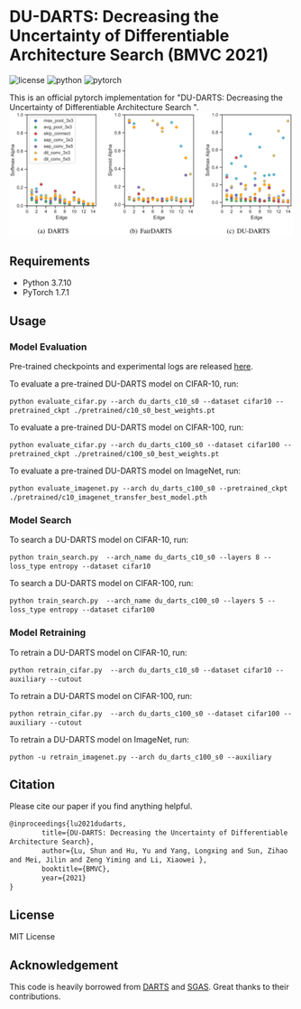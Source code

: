 # DU-DARTS: Decreasing the Uncertainty of Differentiable Architecture Search (BMVC 2021)
![license](https://img.shields.io/badge/License-MIT-brightgreen)
![python](https://img.shields.io/badge/Python-3.7-blue)
![pytorch](https://img.shields.io/badge/PyTorch-1.7-orange)

This is an official pytorch implementation for "DU-DARTS: Decreasing the Uncertainty of Differentiable Architecture Search
". 
![du-darts](figure/du-darts_arch_params.png)

## Requirements
* Python 3.7.10
* PyTorch 1.7.1


## Usage

### Model Evaluation
Pre-trained checkpoints and experimental logs are released [here](https://drive.google.com/drive/folders/1Re7b5wEcPP1GeRqL7Zh28LhsV2OKyfbM?usp=sharing).

To evaluate a pre-trained DU-DARTS model on CIFAR-10, run:
```shell
python evaluate_cifar.py --arch du_darts_c10_s0 --dataset cifar10 --pretrained_ckpt ./pretrained/c10_s0_best_weights.pt
```

To evaluate a pre-trained DU-DARTS model on CIFAR-100, run:
```shell
python evaluate_cifar.py --arch du_darts_c100_s0 --dataset cifar100 --pretrained_ckpt ./pretrained/c100_s0_best_weights.pt
```

To evaluate a pre-trained DU-DARTS model on ImageNet, run:
```shell
python evaluate_imagenet.py --arch du_darts_c100_s0 --pretrained_ckpt ./pretrained/c10_imagenet_transfer_best_model.pth
```

### Model Search
To search a DU-DARTS model on CIFAR-10, run:
```shell
python train_search.py  --arch_name du_darts_c10_s0 --layers 8 --loss_type entropy --dataset cifar10
```

To search a DU-DARTS model on CIFAR-100, run:
```shell
python train_search.py  --arch_name du_darts_c100_s0 --layers 5 --loss_type entropy --dataset cifar100
```

### Model Retraining
To retrain a DU-DARTS model on CIFAR-10, run:
```shell
python retrain_cifar.py  --arch du_darts_c10_s0 --dataset cifar10 --auxiliary --cutout
```

To retrain a DU-DARTS model on CIFAR-100, run:
```shell
python retrain_cifar.py  --arch du_darts_c100_s0 --dataset cifar100 --auxiliary --cutout
```

To retrain a DU-DARTS model on ImageNet, run:
```shell
python -u retrain_imagenet.py --arch du_darts_c100_s0 --auxiliary
```

## Citation
Please cite our paper if you find anything helpful.
```
@inproceedings{lu2021dudarts,
        title={DU-DARTS: Decreasing the Uncertainty of Differentiable Architecture Search},
        author={Lu, Shun and Hu, Yu and Yang, Longxing and Sun, Zihao and Mei, Jilin and Zeng Yiming and Li, Xiaowei },
        booktitle={BMVC},
        year={2021}
}
```


## License
MIT License

## Acknowledgement
This code is heavily borrowed from [DARTS](https://github.com/quark0/darts) and [SGAS](https://github.com/lightaime/sgas). Great thanks to their contributions.
